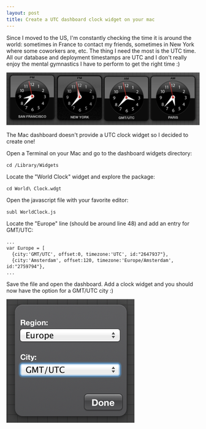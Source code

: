 ```yaml
---
layout: post
title: Create a UTC dashboard clock widget on your mac
---
```


Since I moved to the US, I'm constantly checking the time it is around the world: sometimes in France to contact my friends, sometimes in New York where some coworkers are, etc. The thing I  need the most is the UTC time. All our database and deployment timestamps are UTC and I don't really enjoy the mental gymnastics I have to perform to get the right time :)

![My dashboard clock widgets](/assets/blog/20141029/utc-clock-widget.png)

The Mac dashboard doesn't provide a UTC clock widget so I decided to create one!

<!--more-->

Open a Terminal on your Mac and go to the dashboard widgets directory:

    cd /Library/Widgets

Locate the "World Clock" widget and explore the package:

    cd World\ Clock.wdgt

Open the javascript file with your favorite editor:

    subl WorldClock.js

Locate the "Europe" line (should be around line 48) and add an entry for GMT/UTC:

    ...
    var Europe = [
      {city:'GMT/UTC', offset:0, timezone:'UTC', id:"2647937"},
      {city:'Amsterdam', offset:120, timezone:'Europe/Amsterdam', id:"2759794"},
    ...

Save the file and open the dashboard. Add a clock widget and you should now have the option for a GMT/UTC city :)

![UTC clock widget option](/assets/blog/20141029/utc-clock-widget-option.png)
